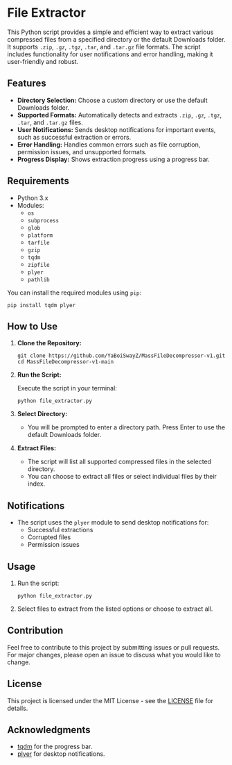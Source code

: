 # File Extractor

This Python script provides a simple and efficient way to extract various compressed files from a specified directory or the default Downloads folder. It supports `.zip`, `.gz`, `.tgz`, `.tar`, and `.tar.gz` file formats. The script includes functionality for user notifications and error handling, making it user-friendly and robust.

## Features

- **Directory Selection:** Choose a custom directory or use the default Downloads folder.
- **Supported Formats:** Automatically detects and extracts `.zip`, `.gz`, `.tgz`, `.tar`, and `.tar.gz` files.
- **User Notifications:** Sends desktop notifications for important events, such as successful extraction or errors.
- **Error Handling:** Handles common errors such as file corruption, permission issues, and unsupported formats.
- **Progress Display:** Shows extraction progress using a progress bar.

## Requirements

- Python 3.x
- Modules:
  - `os`
  - `subprocess`
  - `glob`
  - `platform`
  - `tarfile`
  - `gzip`
  - `tqdm`
  - `zipfile`
  - `plyer`
  - `pathlib`

You can install the required modules using `pip`:

```
pip install tqdm plyer
```

## How to Use

1. **Clone the Repository:**

   ```
   git clone https://github.com/YaBoiSwayZ/MassFileDecompressor-v1.git
   cd MassFileDecompressor-v1-main
   ```

2. **Run the Script:**

   Execute the script in your terminal:

   ```
   python file_extractor.py
   ```

3. **Select Directory:**

   - You will be prompted to enter a directory path. Press Enter to use the default Downloads folder.

4. **Extract Files:**

   - The script will list all supported compressed files in the selected directory.
   - You can choose to extract all files or select individual files by their index.

## Notifications

- The script uses the `plyer` module to send desktop notifications for:
  - Successful extractions
  - Corrupted files
  - Permission issues

## Usage

1. Run the script:

   ```
   python file_extractor.py
   ```

2. Select files to extract from the listed options or choose to extract all.

## Contribution

Feel free to contribute to this project by submitting issues or pull requests. For major changes, please open an issue to discuss what you would like to change.

## License

This project is licensed under the MIT License - see the [LICENSE](LICENSE) file for details.

## Acknowledgments

- [tqdm](https://github.com/tqdm/tqdm) for the progress bar.
- [plyer](https://github.com/kivy/plyer) for desktop notifications.
